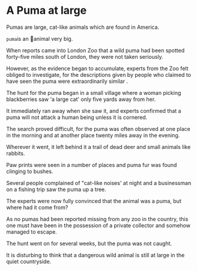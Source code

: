 # A Puma at large

Pumas are large, cat-like animals which are found in America. 

`puma`is an :tiger2:animal very big. 

When reports came into London Zoo that a wild puma had been spotted forty-five miles south of London, they were not taken seriously. 

However, as the evidence began to accumulate, experts from the Zoo felt obliged to investigate, for the descriptions given by people who claimed to have seen the puma were extraordinarily similar .

The hunt for the puma began in a small village where a woman picking blackberries saw 'a large cat' only five yards away from her. 

It immediately ran away when she saw it, and experts confirmed that a puma will not attack a human being unless it is cornered. 

The search proved difficult, for the puma was often observed at one place in the morning and at another place twenty miles away in the evening. 

Wherever it went, it left behind it a trail of dead deer and small animals like rabbits. 

Paw prints were seen in a number of places and puma fur was found clinging to bushes. 

Several people complained of "cat-like noises' at night and a businessman on a fishing trip saw the puma up a tree. 

The experts were now fully convinced that the animal was a puma, but where had it come from? 

As no pumas had been reported missing from any zoo in the country, this one must have been in the possession of a private collector and somehow managed to escape. 

The hunt went on for several weeks, but the puma was not caught. 

It is disturbing to think that a dangerous wild animal is still at large in the quiet countryside.